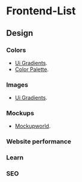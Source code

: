 # Frontend-List
## Design

### Colors
- [Ui Gradients](https://uigradients.com/#Aqualicious).
- [Color Palette](https://mycolor.space/?hex=%23845EC2&sub=1).

### Images
- [Ui Gradients](https://uigradients.com/#Aqualicious).

### Mockups
- [Mockupworld](https://www.mockupworld.co/free/tag/animated/).

### Website performance 

### Learn 

### SEO 



